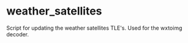 # weather_satellites
Script for updating the weather satellites TLE's. Used for the wxtoimg decoder.
